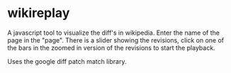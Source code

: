 wikireplay
==========

A javascript tool to visualize the diff's in wikipedia.
Enter the name of the page in the "page". There is a slider showing the revisions, click on one of the bars in the zoomed in version of the revisions to start the playback.

Uses the google diff patch match library.

